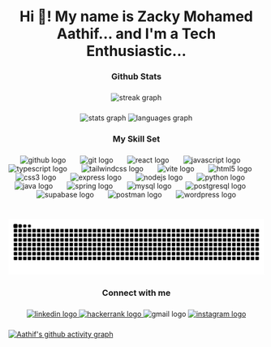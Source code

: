 <h1 align="center">Hi 👋! My name is Zacky Mohamed Aathif... and I'm a Tech Enthusiastic...</h1>

###

<h3 align="center">Github Stats</h3>

###

<div align="center">
  <img src="https://streak-stats.demolab.com?user=Aathifzacky&locale=en&mode=daily&theme=dracula&hide_border=false&border_radius=5" height="150" alt="streak graph"  />
</div>

###

<div align="center">
  <img src="https://github-readme-stats.vercel.app/api?username=Aathifzacky&hide_title=false&hide_rank=false&show_icons=true&include_all_commits=true&count_private=true&disable_animations=false&theme=dracula&locale=en&hide_border=false" height="150" alt="stats graph"  />
  <img src="https://github-readme-stats.vercel.app/api/top-langs?username=Aathifzacky&locale=en&hide_title=false&layout=compact&card_width=320&langs_count=5&theme=codeSTACKr&hide_border=true" height="150" alt="languages graph"  />
</div>

###

<h3 align="center">My Skill Set</h3>

###

<div align="center">
  <img src="https://skillicons.dev/icons?i=github" height="60" alt="github logo"  />
  <img width="20" />
  <img src="https://skillicons.dev/icons?i=git" height="60" alt="git logo"  />
  <img width="20" />
  <img src="https://skillicons.dev/icons?i=react" height="60" alt="react logo"  />
  <img width="20" />
  <img src="https://skillicons.dev/icons?i=js" height="60" alt="javascript logo"  />
  <img width="20" />
  <img src="https://skillicons.dev/icons?i=ts" height="60" alt="typescript logo"  />
  <img width="20" />
  <img src="https://skillicons.dev/icons?i=tailwind" height="60" alt="tailwindcss logo"  />
  <img width="20" />
  <img src="https://skillicons.dev/icons?i=vite" height="60" alt="vite logo"  />
  <img width="20" />
  <img src="https://skillicons.dev/icons?i=html" height="60" alt="html5 logo"  />
  <img width="20" />
  <img src="https://skillicons.dev/icons?i=css" height="60" alt="css3 logo"  />
  <img width="20" />
  <img src="https://skillicons.dev/icons?i=express" height="60" alt="express logo"  />
  <img width="20" />
  <img src="https://skillicons.dev/icons?i=nodejs" height="60" alt="nodejs logo"  />
  <img width="20" />
  <img src="https://skillicons.dev/icons?i=py" height="60" alt="python logo"  />
  <img width="20" />
  <img src="https://skillicons.dev/icons?i=java" height="60" alt="java logo"  />
  <img width="20" />
  <img src="https://skillicons.dev/icons?i=spring" height="60" alt="spring logo"  />
  <img width="20" />
  <img src="https://skillicons.dev/icons?i=mysql" height="60" alt="mysql logo"  />
  <img width="20" />
  <img src="https://skillicons.dev/icons?i=postgres" height="60" alt="postgresql logo"  />
  <img width="20" />
  <img src="https://skillicons.dev/icons?i=supabase" height="60" alt="supabase logo"  />
  <img width="20" />
  <img src="https://skillicons.dev/icons?i=postman" height="60" alt="postman logo"  />
  <img width="20" />
  <img src="https://skillicons.dev/icons?i=wordpress" height="60" alt="wordpress logo"  />
</div>

###

<br clear="both">

<img src="https://raw.githubusercontent.com/Aathifzacky/Aathifzacky/output/snake.svg" alt="Snake animation" />

###

<h3 align="center">Connect with me</h3>

###

<div align="center">
  <a href="https://www.linkedin.com/in/zackymohamedaathif" target="_blank">
    <img src="https://img.shields.io/static/v1?message=LinkedIn&logo=linkedin&label=&color=0077B5&logoColor=white&labelColor=&style=for-the-badge" height="35" alt="linkedin logo"  />
  </a>
  <a href="https://www.hackerrank.com/profile/aathifzacky6" target="_blank">
    <img src="https://img.shields.io/static/v1?message=HackerRank&logo=hackerrank&label=&color=2EC866&logoColor=white&labelColor=&style=for-the-badge" height="35" alt="hackerrank logo"  />
  </a>
  <img src="https://img.shields.io/static/v1?message=Gmail&logo=gmail&label=&color=D14836&logoColor=white&labelColor=&style=for-the-badge" height="35" alt="gmail logo"  />
  <a href="https://www.instagram.com/aathif_zacky/" target="_blank">
    <img src="https://img.shields.io/static/v1?message=Instagram&logo=instagram&label=&color=E4405F&logoColor=white&labelColor=&style=for-the-badge" height="35" alt="instagram logo"  />
  </a>
</div>

###

[![Aathif's github activity graph](https://github-readme-activity-graph.vercel.app/graph?username=AathifZacky&bg_color=0d1117&color=ffdd00&line=00ff11&point=ff0000&area=true&hide_border=true)](https://github.com/ashutosh00710/github-readme-activity-graph)
